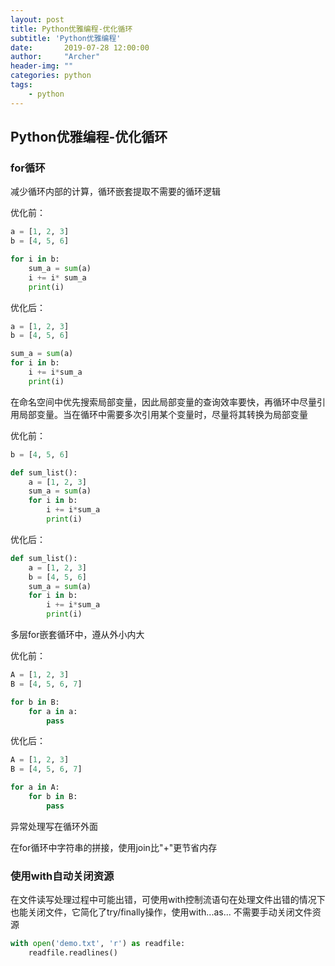```yaml
---
layout: post
title: Python优雅编程-优化循环
subtitle: 'Python优雅编程'
date:       2019-07-28 12:00:00
author:     "Archer"
header-img: ""
categories: python
tags:
    - python
---
```


## Python优雅编程-优化循环

### for循环

减少循环内部的计算，循环嵌套提取不需要的循环逻辑

优化前：

```python
a = [1, 2, 3]
b = [4, 5, 6]

for i in b:
    sum_a = sum(a)
    i += i* sum_a
    print(i)
```

优化后：

```python
a = [1, 2, 3]
b = [4, 5, 6]

sum_a = sum(a)
for i in b:
    i += i*sum_a
    print(i)
```

在命名空间中优先搜索局部变量，因此局部变量的查询效率要快，再循环中尽量引用局部变量。当在循环中需要多次引用某个变量时，尽量将其转换为局部变量

优化前：

```python
b = [4, 5, 6]

def sum_list():
    a = [1, 2, 3]
    sum_a = sum(a)
    for i in b:
        i += i*sum_a
        print(i)
```

优化后：

```python
def sum_list():
    a = [1, 2, 3]
    b = [4, 5, 6]
    sum_a = sum(a)
    for i in b:
        i += i*sum_a
        print(i)
```

多层for嵌套循环中，遵从外小内大

优化前：

```python
A = [1, 2, 3]
B = [4, 5, 6, 7]

for b in B:
    for a in a:
        pass
```

优化后：

```python
A = [1, 2, 3]
B = [4, 5, 6, 7]

for a in A:
    for b in B:
        pass
```

异常处理写在循环外面

在for循环中字符串的拼接，使用join比"+"更节省内存

### 使用with自动关闭资源

在文件读写处理过程中可能出错，可使用with控制流语句在处理文件出错的情况下也能关闭文件，它简化了try/finally操作，使用with...as...
不需要手动关闭文件资源

```python
with open('demo.txt', 'r') as readfile:
    readfile.readlines()
```
